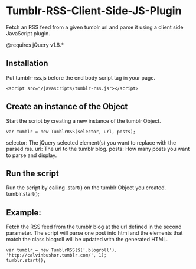Tumblr-RSS-Client-Side-JS-Plugin
================================

Fetch an RSS feed from a given tumblr url and parse it using a client side JavaScript plugin.

@requires jQuery v1.8.*

Installation
------------------------
Put tumblr-rss.js before the end body script tag in your page.

    <script src="/javascripts/tumblr-rss.js"></script>

Create an instance of the Object
------------------------
Start the script by creating a new instance of the tumblr Object.

    var tumblr = new TumblrRSS(selector, url, posts);

selector: The jQuery selected element(s) you want to replace with the parsed rss.
url: The url to the tumblr blog.
posts: How many posts you want to parse and display.

Run the script
------------------------
Run the script by calling .start() on the tumblr Object you created.
    tumblr.start();

Example:
------------------------
Fetch the RSS feed from the tumblr blog at the url defined in the second parameter. The script will parse one post into html and the elements that match the class blogroll will be updated with the generated HTML.

    var tumblr = new TumblrRSS($('.blogroll'), 'http://calvinbushor.tumblr.com/', 1);
    tumblr.start();

